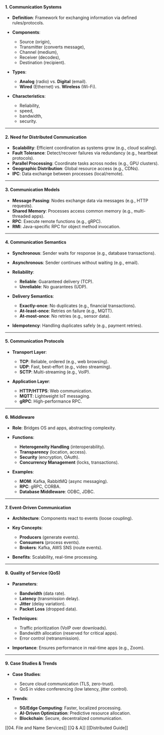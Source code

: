 #### **1. Communication Systems**

- **Definition**: Framework for exchanging information via defined rules/protocols.

- **Components**:
    - Source (origin), 
    - Transmitter (converts message), 
    - Channel (medium), 
    - Receiver (decodes), 
    - Destination (recipient).

- **Types**:
    - **Analog** (radio) vs. **Digital** (email).
    - **Wired** (Ethernet) vs. **Wireless** (Wi-Fi).

- **Characteristics**: 
	- Reliability, 
	- speed, 
	- bandwidth, 
	- security.

---

#### **2. Need for Distributed Communication**

- **Scalability**: Efficient coordination as systems grow (e.g., cloud scaling).
- **Fault Tolerance**: Detect/recover failures via redundancy (e.g., heartbeat protocols).
- **Parallel Processing**: Coordinate tasks across nodes (e.g., GPU clusters).
- **Geographic Distribution**: Global resource access (e.g., CDNs).
- **IPC**: Data exchange between processes (local/remote).

---

#### **3. Communication Models**

- **Message Passing**: Nodes exchange data via messages (e.g., HTTP requests).
- **Shared Memory**: Processes access common memory (e.g., multi-threaded apps).
- **RPC**: Execute remote functions (e.g., gRPC).
- **RMI**: Java-specific RPC for object method invocation.

---

#### **4. Communication Semantics**

- **Synchronous**: Sender waits for response (e.g., database transactions).
- **Asynchronous**: Sender continues without waiting (e.g., email).
- **Reliability**:
    - **Reliable**: Guaranteed delivery (TCP).
    - **Unreliable**: No guarantees (UDP).

- **Delivery Semantics**:
    - **Exactly-once**: No duplicates (e.g., financial transactions).
    - **At-least-once**: Retries on failure (e.g., MQTT).
    - **At-most-once**: No retries (e.g., sensor data).

- **Idempotency**: Handling duplicates safely (e.g., payment retries).

---

#### **5. Communication Protocols**

- **Transport Layer**:
    - **TCP**: Reliable, ordered (e.g., web browsing).
    - **UDP**: Fast, best-effort (e.g., video streaming).
    - **SCTP**: Multi-streaming (e.g., VoIP).

- **Application Layer**:
    - **HTTP/HTTPS**: Web communication.
    - **MQTT**: Lightweight IoT messaging.
    - **gRPC**: High-performance RPC.

---

#### **6. Middleware**

- **Role**: Bridges OS and apps, abstracting complexity.

- **Functions**:
    - **Heterogeneity Handling** (interoperability).
    - **Transparency** (location, access).
    - **Security** (encryption, OAuth).
    - **Concurrency Management** (locks, transactions).

- **Examples**:
    - **MOM**: Kafka, RabbitMQ (async messaging).
    - **RPC**: gRPC, CORBA.
    - **Database Middleware**: ODBC, JDBC.

---

#### **7. Event-Driven Communication**

- **Architecture**: Components react to events (loose coupling).

- **Key Concepts**:
    - **Producers** (generate events).
    - **Consumers** (process events).
    - **Brokers**: Kafka, AWS SNS (route events).

- **Benefits**: Scalability, real-time processing.

---

#### **8. Quality of Service (QoS)**

- **Parameters**:
    - **Bandwidth** (data rate).
    - **Latency** (transmission delay).
    - **Jitter** (delay variation).
    - **Packet Loss** (dropped data).

- **Techniques**:
    - Traffic prioritization (VoIP over downloads).
    - Bandwidth allocation (reserved for critical apps).
    - Error control (retransmission).

- **Importance**: Ensures performance in real-time apps (e.g., Zoom).
    

---

#### **9. Case Studies & Trends**

- **Case Studies**:
    - Secure cloud communication (TLS, zero-trust).
    - QoS in video conferencing (low latency, jitter control).

- **Trends**:
    - **5G/Edge Computing**: Faster, localized processing.
    - **AI-Driven Optimization**: Predictive resource allocation.
    - **Blockchain**: Secure, decentralized communication.


[[04. File and Name Services]]
[[Q & A]]
[[Distributed Guide]]